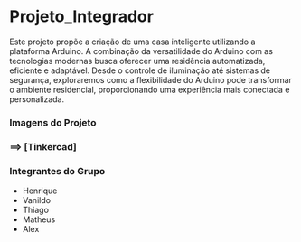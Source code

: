 # Projeto_Integrador

Este projeto propõe a criação de uma casa inteligente utilizando a plataforma Arduino. A combinação da versatilidade do Arduino com as tecnologias modernas busca oferecer uma residência automatizada, eficiente e adaptável. Desde o controle de iluminação até sistemas de segurança, exploraremos como a flexibilidade do Arduino pode transformar o ambiente residencial, proporcionando uma experiência mais conectada e personalizada.

### Imagens do Projeto

### ==> [Tinkercad]


### Integrantes do Grupo 
* Henrique
* Vanildo  
* Thiago 
* Matheus 
* Alex 

